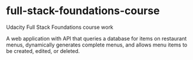 # full-stack-foundations-course
Udacity Full Stack Foundations course work

A web application with API that queries a database for items on restaurant menus, dynamically generates complete menus, and allows menu items to be created, edited, or deleted.
